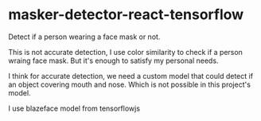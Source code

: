 # masker-detector-react-tensorflow
Detect if a person wearing a face mask or not.

This is not accurate detection, I use color similarity to check if a person wraing face mask.
But it's enough to satisfy my personal needs.

I think for accurate detection, we need a custom model that could detect if an object covering mouth and nose. Which is not possible in this project's model.

I use blazeface model from tensorflowjs
